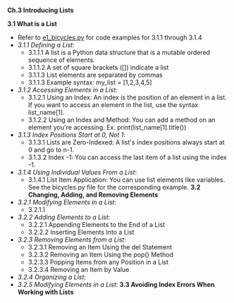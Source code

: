 **Ch.3 Introducing Lists**

**3.1 What is a List**
- Refer to [e1_bicycles.py]() for code examples for 3.1.1 through 3.1.4
- *3.1.1 Defining a List*: 
    - 3.1.1.1 A list is a Python data structure that is a mutable ordered sequence of elements.
    - 3.1.1.2 A set of square brackets ([]) indicate a list
    - 3.1.1.3 List elements are separated by commas
    - 3.1.1.3 Example syntax: my_list = [1,2,3,4,5]
- *3.1.2 Accessing Elements in a List*:
    - 3.1.2.1 Using an Index: An index is the position of an element in a list. If you want to access an element in the list, use the syntax list_name[1]. 
    - 3.1.2.2 Using an Index and Method: You can add a method on an element you're accessing. Ex. print(list_name[1].title()) 
- *3.1.3 Index Positions Start at 0, Not 1*:
    - 3.1.3.1 Lists are Zero-Indexed: A list's index positions always start at 0 and go to n-1.
    - 3.1.3.2 Index -1: You can access the last item of a list using the index -1. 
- *3.1.4 Using Individual Values From a List*:
    - 3.1.4.1 List Item Application: You can use list elements like variables. See the bicycles.py file for the corresponding example.
**3.2 Changing, Adding, and Removing Elements**
- *3.2.1 Modifying Elements in a List*:
    - 3.2.1.1 
- *3.2.2 Adding Elements to a List*:
    - 3.2.2.1 Appending Elements to the End of a List
    - 3.2.2.2 Inserting Elements Into a List
- *3.2.3 Removing Elements from a List*:
    - 3.2.3.1 Removing an Item Using the del Statement
    - 3.2.3.2 Removing an Item Using the pop() Method
    - 3.2.3.3 Popping Items from any Position in a List
    - 3.2.3.4 Removing an Item by Value
- *3.2.4 Organizing a List:*
- *3.2.5 Modifying Elements in a List*:
**3.3 Avoiding Index Errors When Working with Lists**